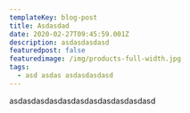 ```yaml
---
templateKey: blog-post
title: Asdasdad
date: 2020-02-27T09:45:59.001Z
description: asdasdasdasd
featuredpost: false
featuredimage: /img/products-full-width.jpg
tags:
  - asd asdas asdasdasdasd
---
```

asdasdasdasdasdasdasdasdasdasdasd
